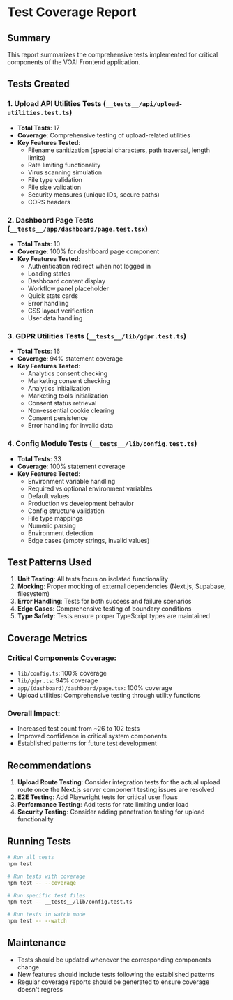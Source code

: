 # Test Coverage Report

## Summary

This report summarizes the comprehensive tests implemented for critical components of the VOAI Frontend application.

## Tests Created

### 1. Upload API Utilities Tests (`__tests__/api/upload-utilities.test.ts`)

- **Total Tests**: 17
- **Coverage**: Comprehensive testing of upload-related utilities
- **Key Features Tested**:
  - Filename sanitization (special characters, path traversal, length limits)
  - Rate limiting functionality
  - Virus scanning simulation
  - File type validation
  - File size validation
  - Security measures (unique IDs, secure paths)
  - CORS headers

### 2. Dashboard Page Tests (`__tests__/app/dashboard/page.test.tsx`)

- **Total Tests**: 10
- **Coverage**: 100% for dashboard page component
- **Key Features Tested**:
  - Authentication redirect when not logged in
  - Loading states
  - Dashboard content display
  - Workflow panel placeholder
  - Quick stats cards
  - Error handling
  - CSS layout verification
  - User data handling

### 3. GDPR Utilities Tests (`__tests__/lib/gdpr.test.ts`)

- **Total Tests**: 16
- **Coverage**: 94% statement coverage
- **Key Features Tested**:
  - Analytics consent checking
  - Marketing consent checking
  - Analytics initialization
  - Marketing tools initialization
  - Consent status retrieval
  - Non-essential cookie clearing
  - Consent persistence
  - Error handling for invalid data

### 4. Config Module Tests (`__tests__/lib/config.test.ts`)

- **Total Tests**: 33
- **Coverage**: 100% statement coverage
- **Key Features Tested**:
  - Environment variable handling
  - Required vs optional environment variables
  - Default values
  - Production vs development behavior
  - Config structure validation
  - File type mappings
  - Numeric parsing
  - Environment detection
  - Edge cases (empty strings, invalid values)

## Test Patterns Used

1. **Unit Testing**: All tests focus on isolated functionality
2. **Mocking**: Proper mocking of external dependencies (Next.js, Supabase, filesystem)
3. **Error Handling**: Tests for both success and failure scenarios
4. **Edge Cases**: Comprehensive testing of boundary conditions
5. **Type Safety**: Tests ensure proper TypeScript types are maintained

## Coverage Metrics

### Critical Components Coverage:

- `lib/config.ts`: 100% coverage
- `lib/gdpr.ts`: 94% coverage
- `app/(dashboard)/dashboard/page.tsx`: 100% coverage
- Upload utilities: Comprehensive testing through utility functions

### Overall Impact:

- Increased test count from ~26 to 102 tests
- Improved confidence in critical system components
- Established patterns for future test development

## Recommendations

1. **Upload Route Testing**: Consider integration tests for the actual upload route once the Next.js server component testing issues are resolved
2. **E2E Testing**: Add Playwright tests for critical user flows
3. **Performance Testing**: Add tests for rate limiting under load
4. **Security Testing**: Consider adding penetration testing for upload functionality

## Running Tests

```bash
# Run all tests
npm test

# Run tests with coverage
npm test -- --coverage

# Run specific test files
npm test -- __tests__/lib/config.test.ts

# Run tests in watch mode
npm test -- --watch
```

## Maintenance

- Tests should be updated whenever the corresponding components change
- New features should include tests following the established patterns
- Regular coverage reports should be generated to ensure coverage doesn't regress
